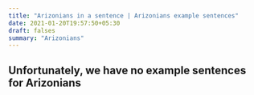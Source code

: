 ```yaml
---
title: "Arizonians in a sentence | Arizonians example sentences"
date: 2021-01-20T19:57:50+05:30
draft: falses
summary: "Arizonians"
---
```

## Unfortunately, we have no example sentences for Arizonians                 
